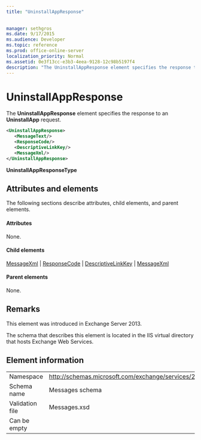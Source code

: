 ```yaml
---
title: "UninstallAppResponse"
 
 
manager: sethgros
ms.date: 9/17/2015
ms.audience: Developer
ms.topic: reference
ms.prod: office-online-server
localization_priority: Normal
ms.assetid: 0e3f13cc-e3b3-4eea-9128-12c98b5197f4
description: "The UninstallAppResponse element specifies the response to an UninstallApp request."
---
```


# UninstallAppResponse

The **UninstallAppResponse** element specifies the response to an **UninstallApp** request. 
  
```XML
<UninstallAppResponse>
   <MessageText/>
   <ResponseCode/>
   <DescriptiveLinkKey/>
   <MessageXml/>
</UninstallAppResponse>
```

 **UninstallAppResponseType**
## Attributes and elements

The following sections describe attributes, child elements, and parent elements.
  
#### Attributes

None.
  
#### Child elements

[MessageXml](messagexml.md) | [ResponseCode](responsecode.md) | [DescriptiveLinkKey](descriptivelinkkey.md) | [MessageXml](messagexml.md)
  
#### Parent elements

None.
  
## Remarks

This element was introduced in Exchange Server 2013.
  
The schema that describes this element is located in the IIS virtual directory that hosts Exchange Web Services.
  
## Element information

|||
|:-----|:-----|
|Namespace  <br/> |http://schemas.microsoft.com/exchange/services/2006/messages  <br/> |
|Schema name  <br/> |Messages schema  <br/> |
|Validation file  <br/> |Messages.xsd  <br/> |
|Can be empty  <br/> ||
   

